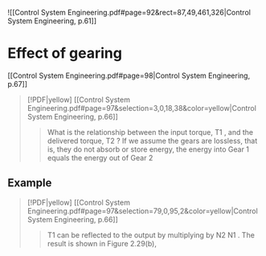 ![[Control System Engineering.pdf#page=92&rect=87,49,461,326|Control System Engineering, p.61]]

# Effect of gearing
[[Control System Engineering.pdf#page=98|Control System Engineering, p.67]]

> [!PDF|yellow] [[Control System Engineering.pdf#page=97&selection=3,0,18,38&color=yellow|Control System Engineering, p.66]]
> > What is the relationship between the input torque, T1 , and the delivered torque, T2 ? If we assume the gears are lossless, that is, they do not absorb or store energy, the energy into Gear 1 equals the energy out of Gear 2


## Example

> [!PDF|yellow] [[Control System Engineering.pdf#page=97&selection=79,0,95,2&color=yellow|Control System Engineering, p.66]]
> > T1 can be reflected to the output by multiplying by N2 N1 . The result is shown in Figure 2.29(b),
> 
> 
